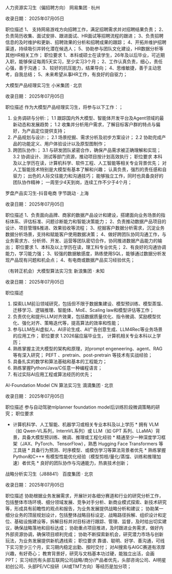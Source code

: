 人力资源实习生（偏招聘方向）
网易集团 · 杭州

收录日期： 2025年07月05日

职位描述
1、 支持网易游戏方向招聘工作，满足招聘需求并对招聘结果负责；
2、负责简历收集、面试安排、跟进面试、HR面试等招聘流程的跟进；
3、负责招聘信息的及时维护和更新、招聘效果的分析和招聘成果的跟踪；
4、开拓并维护招聘渠道，持续吸引并转化潜在候选人；
5、协助参与团队文化建设，HR数据分析等其他HR相关工作；
职位要求
1、本科或硕士在读学生，26年及以后毕业，可近期入职，能够保证每周5天实习，至少实习3个月；
2、工作认真负责，细心，责任心强，善于沟通；
3、较好的抗压能力，结果导向；
4、思维敏捷，善于主动思考，自我总结；
5、未来希望从事HR工作，有良好的自驱力；

大模型产品经理实习生
小米集团 · 北京

收录日期： 2025年07月05日

职位描述
作为大模型产品经理实习生，将参与以下工作：；
1. 业务调研与分析:；
1.1 跟踪国内外大模型、智能体开发平台及Agent领域的最新动态和发展趋势；
1.2 收集并分析用户需求，了解目标客户群的特点与偏好，为产品定位提供支持；
1. 产品规划与设计:；
2.1 场景挖掘、需求分析及初步方案设计；
2.2 协助完成产品的功能定义、用户体验设计以及原型图制作；
1. 跨团队协作:；
3.1 与研发团队紧密合作，确保产品需求被正确理解和实现；
3.2 协调设计、测试等部门资源，推动项目按计划高效执行；
职位要求
本科及以上学历在读，计算机科学、软件工程、人工智能等相关专业背景优先；
对人工智能技术特别是大模型有基本了解和兴趣；
认真负责，强烈的责任感和自驱力；
出色的人际交往能力和沟通技巧；
能够独立工作，同时也具备良好的团队协作精神；
一周至少4天到岗，连续工作不少于4个月；

罗盘产品实习生-抖音电商
字节跳动 · 上海

收录日期： 2025年07月05日

职位描述
1、负责面向品牌、商家的数据产品设计和建设，搭建面向业务场景的指标体系、评估标准、问题诊断能力和智能决策能力；
2、负责推动数据产品项目的设计、项目管理&推进、效果验收等流程；
3、挖掘客户数据分析需求，沉淀业务数据分析场景，支持和赋能客户使用数据决策；
4、做好跨团队协同沟通工作，与业务需求方、分析师、开发、运营等团队密切合作，协同推进数据产品能力的输出；
职位要求
1、本科及以上学历在读，理工科专业优先；
2、有良好的沟通协调能力，学习能力强；
3、较强的数据敏感度，熟练使用SQL，能够通过数据分析发现产品现有问题和机会点；
4、有电商或数据产品实习经验优先；


（有转正机会）大模型算法实习生
新浪集团 · 未知

收录日期： 2025年07月05日

职位描述
1. 探索LLM前沿领域研究，包括但不限于数据集建设、模型预训练、模型蒸馏、迁移学习、逻辑推理、智能体、MoE、Scaling law和模型评估等工作；
2. 负责优化和提升LLM对齐效果，包括数据质量优化、指令微调、奖励模型优化、强化对齐、策略迭代等，提高算法的效率和性能；
3. 参与LLM在AI虚拟人、AI评论生成、AI广告创意生成、LLM4Rec等业务场景的应用工作；
职位要求
1.2026届应届毕业生， 计算机相关专业本科以上学历；
1. 熟练掌握主流大模型的架构和原理，对prompt engeneering、agent、RAG等有深入研究；
PEFT 、pretrain、post-pretrain 等技术有实战经验；
1. 具备扎实的数学和算法基础和基本的工程能力；
2. 熟练掌握Python/Java/C任意一种编程语言；
3. 有过实际AI应用工程或算法经历的优先；


AI-Foundation Model CN 算法实习生
滴滴集团 · 北京

收录日期： 2025年07月05日

职位描述
参与自动驾驶mlplanner foundation model后训练阶段微调策略的研究；
职位要求
* 计算机科学、人工智能、机器学习或相关专业本科及以上学历 * 拥有 VLM（如 Qwen-VL系列，InternVL系列）或 LLM（如 GPT 系列、LLaMA）背景，具备大模型预训练、微调、推理或工程化经验 * 精通至少一种深度学习框架（JAX、PyTorch、TensorFlow），熟悉 Hugging Face Transformers 等工具链 * 具备行为预测、时序模型、或模仿学习等算法背景者优先 * 熟练掌握 Python和C++* 有模型性能优化经验（模型剪枝/量化/蒸馏、训练和推理加速）者优先 * 良好的团队协作与沟通能力，热衷技术创新；


战略分析实习生（J88841）
百度集团 · 北京

收录日期： 2025年07月05日

职位描述
协助根据业务发展需求，开展针对各细分赛道和行业的研究分析工作，包括整体市场环境、细分领域发展、竞争对手分析、新商业模式探索、新技术研究等，形成具有前瞻性的观点和报告，为业务发展提供战略分析和建议；
协助某一细分业务的顶层规划设计，包括整体战略目标设定、战略路径拆解、组织设计和定位、基础设施建设等，拆解目标并对目标进行跟踪、管理、监督，及时给出切实建议，确保战略落地和目标达成；
协助重点项目推进，及时跟进业务需求，做好内外部资源协调，确保项目顺利完成；
协助不断探索新机会，研究潜力市场与创新玩法，为业务发展提供新机遇线索；
职位要求
靠谱、聪明、好学、善沟通，可线下实习至少三个月，实习期内稳定出勤、按时交付；
对AI搜索与AIGC赛道有浓厚兴趣，有好奇心；
教育背景好，研究与文档基本功过硬，能独立出活，会画PPT；
实习经历有头部互联网公司战略/商分/产品者优先，头部咨询公司、AI明星初创公司、头部PE/VC投研（AI或TMT方向）等经历是加分项；
